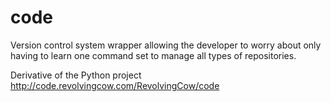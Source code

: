 code
=======

Version control system wrapper allowing the developer to worry about only having to learn one command set to manage all types of repositories.

Derivative of the Python project http://code.revolvingcow.com/RevolvingCow/code
